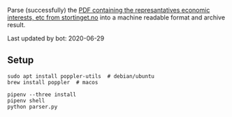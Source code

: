 Parse (successfully) the [PDF containing the represantatives economic interests, etc from stortinget.no](https://www.stortinget.no/no/Stortinget-og-demokratiet/Representantene/Okonomiske-interesser/) into a machine readable format and archive result.

Last updated by bot: 2020-06-29

## Setup
    sudo apt install poppler-utils  # debian/ubuntu
    brew install poppler  # macos

    pipenv --three install
    pipenv shell
    python parser.py
